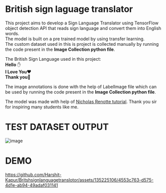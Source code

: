 # British sign laguage translator
This project aims to develop a Sign Language Translator using TensorFlow object detection API that reads sign language and convert them into English words.<br>
The model is built on a pre trained model by using transfer learning.<br>
The custom dataset used in this is project is collected manually by running the code present in the __Image Collection python file__.<br>

The British Sign Language used in this project:<br>
**Hello** ✋<br>
**I Love You**❤<br>
**Thank you**🙌

The image annotations is done with the help of LabelImage file which can be used by running the code present in the __Image Collection python file__.<br>

The model was made with help of [Nicholas Renotte tutorial](https://www.youtube.com/watch?v=yqkISICHH-U). Thank you sir for inspiring many students like me.

# TEST DATASET OUTPUT
![image](https://github.com/Harshit-Kapur/Britshsignlanguagetranslotor/assets/135225106/644dcaaa-2a0f-4cda-9c0e-3a37b9f61488)

# DEMO
https://github.com/Harshit-Kapur/Britshsignlanguagetranslotor/assets/135225106/4553c763-d575-4d1e-ab94-49adaf031141

